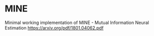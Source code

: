 # MINE
Minimal working implementation of MINE - Mutual Information Neural Estimation
https://arxiv.org/pdf/1801.04062.pdf
